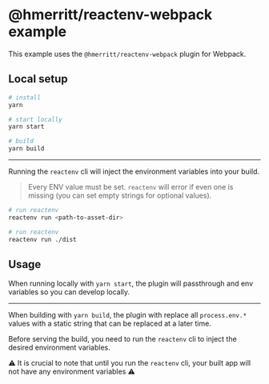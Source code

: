 # @hmerritt/reactenv-webpack example

This example uses the `@hmerritt/reactenv-webpack` plugin for Webpack.

## Local setup

```sh
# install
yarn

# start locally
yarn start

# build
yarn build
```

---

Running the `reactenv` cli will inject the environment variables into your build.

> Every ENV value must be set. `reactenv` will error if even one is missing (you can set empty strings for optional values).

```sh
# run reactenv
reactenv run <path-to-asset-dir>
```

```sh
# run reactenv
reactenv run ./dist
```

## Usage

When running locally with `yarn start`, the plugin will passthrough and env variables so you can develop locally.

---

When building with `yarn build`, the plugin with replace all `process.env.*` values with a static string that can be replaced at a later time.

Before serving the build, you need to run the `reactenv` cli to inject the desired environment variables.

⚠️ It is crucial to note that until you run the `reactenv` cli, your built app will not have any environment variables ⚠️
